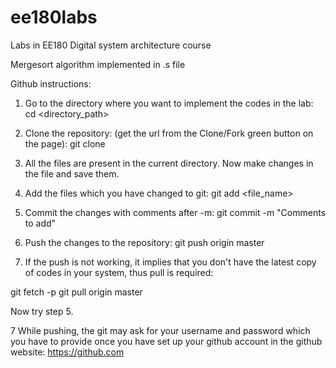 # ee180labs
Labs in EE180 Digital system architecture course

Mergesort algorithm implemented in .s file

Github instructions:
1. Go to the directory where you want to implement the codes in the lab:
cd <directory_path>

2. Clone the repository: (get the url from the Clone/Fork green button on the page):
git clone <url>

3. All the files are present in the current directory. Now make changes in the file and save them.

4. Add the files which you have changed to git:
git add <file_name>

4. Commit the changes with comments after -m:
git commit -m "Comments to add"

5. Push the changes to the repository:
git push origin master

6. If the push is not working, it implies that you don't have the latest copy of codes in your system, thus pull is required:

git fetch -p
git pull origin master

Now try step 5.

7 While pushing, the git may ask for your username and password which you have to provide once you have set up your github 
account in the github website: https://github.com
